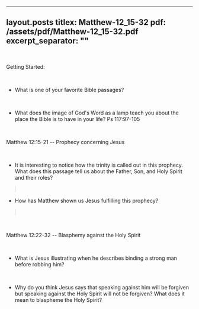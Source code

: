 
---
layout.posts
titlex: Matthew-12_15-32
pdf: /assets/pdf/Matthew-12_15-32.pdf
excerpt_separator: "<!--excerpt-->"
---
 

Getting Started:

 

-   What is one of your favorite Bible passages?

 

-   What does the image of God's Word as a lamp teach you about the
    place the Bible is to have in your life? Ps 117:97-105

<!--excerpt--> 

Matthew 12:15-21 \-- Prophecy concerning Jesus

 

-   It is interesting to notice how the trinity is called out in this
    prophecy. What does this passage tell us about the Father, Son, and
    Holy Spirit and their roles?

>  

-   How has Matthew shown us Jesus fulfilling this prophecy?

>  

 

Matthew 12:22-32 \-- Blasphemy against the Holy Spirit

 

-   What is Jesus illustrating when he describes binding a strong man
    before robbing him?

 

-   Why do you think Jesus says that speaking against him will be
    forgiven but speaking against the Holy Spirit will not be forgiven?
    What does it mean to blaspheme the Holy Spirit?

 

 
